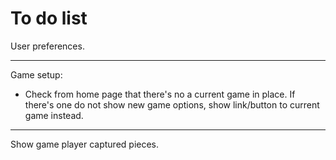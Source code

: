 # To do list

User preferences.

---

Game setup:

* Check from home page that there's no a current game in place. If there's one do not show new game options, show link/button to current game instead.

---

Show game player captured pieces.
